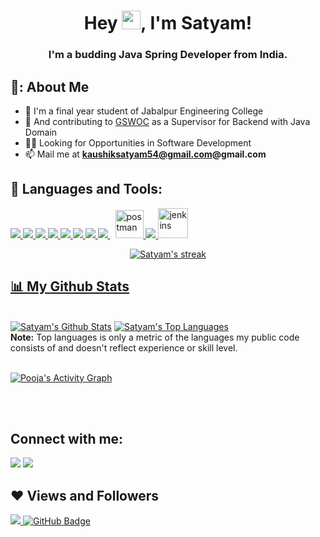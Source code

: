 <h1 align="center">Hey <img src="https://raw.githubusercontent.com/MartinHeinz/MartinHeinz/master/wave.gif" width="30px">, I'm Satyam!</h1>
<h3 align="center">I'm a budding Java Spring Developer from India.</h3>

## 🦸‍: About Me
- 🏫 I'm a final year student of Jabalpur Engineering College
- 🌱 And contributing to <a href="https://github.com/girlscript/winter-of-contributing" target="_blank">GSWOC</a> as a Supervisor for Backend with Java Domain
- 👨‍💼 Looking for Opportunities in Software Development
-  📫 Mail me at **kaushiksatyam54@gmail.com@gmail.com**

## 🚀 Languages and Tools:

<p align="left"> 
    <a href="https://www.java.com" target="_blank"> <img src="https://img.icons8.com/color/48/000000/java-coffee-cup-logo.png"/> </a>
    <a href="https://spring.io/projects/spring-boot" target="_blank"> <img src="https://img.icons8.com/color/48/000000/spring-logo.png"/> </a> 
    <a href="https://www.w3.org/html/" target="_blank"> <img src="https://img.icons8.com/color/48/000000/html-5.png"/> </a> 
    <a href="https://www.w3schools.com/css/" target="_blank"> <img src="https://img.icons8.com/color/48/000000/css3.png"/> </a> 
    <a href="https://getbootstrap.com" target="_blank"> <img src="https://img.icons8.com/color/48/000000/bootstrap.png"/> </a> 
    <a href="https://www.python.org" target="_blank"> <img src="https://img.icons8.com/color/48/000000/python.png"/> </a>  
    <a href="https://isocpp.org/" target="_blank"> <img src="https://img.icons8.com/color/48/000000/c-plus-plus-logo.png"/> </a> 
    <a style="padding-right:8px;" href="https://www.mysql.com/" target="_blank"> <img src="https://img.icons8.com/fluent/50/000000/mysql-logo.png"/> </a> 
    <a href="https://postman.com" target="_blank"> <img src="https://www.vectorlogo.zone/logos/getpostman/getpostman-icon.svg" alt="postman" width="45" height="45"/> </a>   
    <a href="https://git-scm.com/" target="_blank"> <img src="https://img.icons8.com/color/48/000000/git.png"/> </a> 
    <a href="https://www.jenkins.io" target="_blank"> <img src="https://www.vectorlogo.zone/logos/jenkins/jenkins-icon.svg" alt="jenkins" width="48" height="48"/> </a> 
</p>

<p align="center">
    <a href="https://github.com/pooja002/github-readme-streak-stats">
        <img title="🔥 Get streak stats for your profile at git.io/streak-stats" alt="Satyam's streak" src="https://github-readme-streak-stats.herokuapp.com/?user=Satyam175&theme=black-ice&hide_border=true&stroke=0000&background=060A0CD0"/>
      </p>
  
  ## 📊 My Github Stats

  <br/>
    <a href="https://github.com/Satyam175/github-readme-stats"><img alt="Satyam's Github Stats" src="https://github-readme-stats.vercel.app/api?username=Satyam175&show_icons=true&count_private=true&theme=react&hide_border=true&bg_color=0D1117" /></a>
  <a href="https://github.com/Satyam175/github-readme-stats"><img alt="Satyam's Top Languages" src="https://github-readme-stats.vercel.app/api/top-langs/?username=Satyam175&langs_count=8&count_private=true&layout=compact&theme=react&hide_border=true&bg_color=0D1117" /></a>
  <br/>
  <b>Note:</b> Top languages is only a metric of the languages my public code consists of and doesn't reflect experience or skill level.
  
 <br/>
<br/>

<a href="https://github.com/Satyam175/github-readme-activity-graph"><img alt="Pooja's Activity Graph" src="https://activity-graph.herokuapp.com/graph?username=Satyam175&bg_color=0D1117&color=5BCDEC&line=5BCDEC&point=FFFFFF&hide_border=true" /></a>

<br/>
<br/>
  
 ## Connect with me:
<p align="left">

<a href = "https://www.linkedin.com/in/satyam-kaushik-44b170191/"><img src="https://img.icons8.com/fluent/48/000000/linkedin.png"/></a>
<a href = "https://Satyam175.github.io/"><img src="https://img.icons8.com/color/48/000000/dynamic-links.png"/></a>
</p>

## ❤ Views and Followers
<a href="https://github.com/Satyam175/github-profile-views-counter">
    <img src="https://komarev.com/ghpvc/?username=Satyam175">
</a>
<a href="https://github.com/Satyam175?tab=followers"><img src="https://img.shields.io/github/followers/Satyam175?label=Followers&style=social" alt="GitHub Badge"></a>



